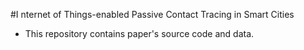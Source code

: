 #I nternet of Things-enabled Passive Contact Tracing in Smart Cities 
- This repository contains paper's source code and data.
